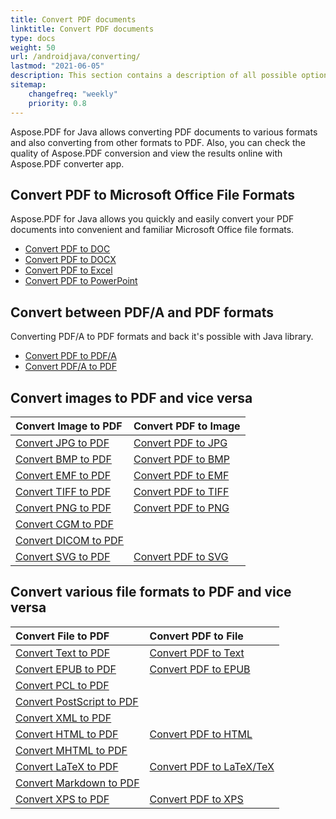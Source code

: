 ```yaml
---
title: Convert PDF documents
linktitle: Convert PDF documents
type: docs
weight: 50
url: /androidjava/converting/
lastmod: "2021-06-05"
description: This section contains a description of all possible options for converting PDF documents on Java using Aspose.PDF library.
sitemap:
    changefreq: "weekly"
    priority: 0.8
---
```


Aspose.PDF for Java allows converting PDF documents to various formats and also converting from other formats to PDF. Also, you can check the quality of Aspose.PDF conversion and view the results online with Aspose.PDF converter app.

## Convert PDF to Microsoft Office File Formats

Aspose.PDF for Java allows you quickly and easily convert your PDF documents into convenient and familiar Microsoft Office file formats.

- [Convert PDF to DOC](/pdf/androidjava/convert-pdf-to-doc/)
- [Convert PDF to DOCX](/pdf/androidjava/convert-pdf-to-docx/)
- [Convert PDF to Excel](/pdf/androidjava/convert-pdf-to-excel/)
- [Convert PDF to PowerPoint](/pdf/androidjava/convert-pdf-to-powerpoint/)

## Convert between PDF/A and PDF formats

Converting  PDF/A to PDF formats and back it's possible with Java library.

- [Convert PDF to PDF/A](/pdf/androidjava/convert-pdf-file-to-pdfa/)
- [Convert PDF/A to PDF](/pdf/androidjava/convert-pdfa-to-pdf/)

## Convert images to PDF and vice versa

| Convert Image to PDF | Convert PDF to Image |
| :---------------- | :------------------ |
| [Convert JPG to PDF](/pdf/androidjava/convert-jpg-to-pdf/) | [Convert PDF to JPG](/pdf/androidjava/convert-pdf-to-jpg/) |
| [Convert BMP to PDF](/pdf/androidjava/convert-bmp-to-pdf/) | [Convert PDF to BMP](/pdf/androidjava/convert-pdf-to-bmp/) |
| [Convert EMF to PDF](/pdf/androidjava/convert-emf-to-pdf/) | [Convert PDF to EMF](/pdf/androidjava/convert-pdf-to-emf/) |
| [Convert TIFF to PDF](/pdf/androidjava/convert-tiff-to-pdf/) | [Convert PDF to TIFF](/pdf/androidjava/convert-pdf-to-tiff/) |
| [Convert PNG to PDF](/pdf/androidjava/convert-png-to-pdf/) | [Convert PDF to PNG](/pdf/androidjava/convert-pdf-to-png/) |
| [Convert CGM to PDF](/pdf/androidjava/convert-cgm-to-pdf/) | |
| [Convert DICOM to PDF](/pdf/androidjava/convert-dicom-to-pdf/) | |
| [Convert SVG to PDF](/pdf/androidjava/convert-svg-to-pdf/) | [Convert PDF to SVG](/pdf/androidjava/convert-pdf-to-svg/) |

## Convert various file formats to PDF and vice versa

| Convert File to PDF | Convert PDF to File |
| :---------------- | :------------------ |
| [Convert Text to PDF](/pdf/androidjava/convert-text-to-pdf/) | [Convert PDF to Text](/pdf/androidjava/convert-pdf-to-txt/) |
| [Convert EPUB to PDF](/pdf/androidjava/convert-epub-to-pdf/) | [Convert PDF to EPUB](/pdf/androidjava/convert-pdf-to-epub/)
| [Convert PCL to PDF](/pdf/androidjava/convert-pcl-to-pdf/) | |
| [Convert PostScript to PDF](/pdf/androidjava/convert-postscript-to-pdf/)
| [Convert XML to PDF](/pdf/androidjava/convert-xml-to-pdf/) | |
| [Convert HTML to PDF](/pdf/androidjava/convert-html-to-pdf/) | [Convert PDF to HTML](/pdf/androidjava/convert-pdf-to-html/) |
| [Convert MHTML to PDF](/pdf/androidjava/convert-mhtml-to-pdf/)
| [Convert LaTeX to PDF](/pdf/androidjava/convert-latex-tex-to-pdf/) | [Convert PDF to LaTeX/TeX](/pdf/androidjava/convert-pdf-to-latex-tex/) |
| [Convert Markdown to PDF](/pdf/androidjava/convert-markdown-to-pdf/) | |
| [Convert XPS to PDF](/pdf/androidjava/convert-xps-to-pdf/) | [Convert PDF to XPS](/pdf/androidjava/convert-pdf-to-xps/) |
